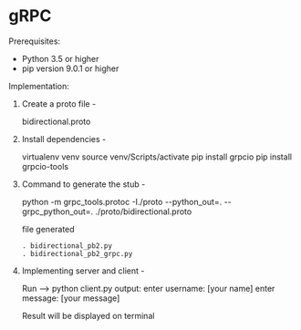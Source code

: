 # gRPC

Prerequisites:
 - Python 3.5 or higher
 - pip version 9.0.1 or higher

Implementation:

1. Create a proto file -

    bidirectional.proto 

2. Install dependencies -

   virtualenv venv
   source venv/Scripts/activate
   pip install grpcio
   pip install grpcio-tools

3. Command to generate the stub -

   python -m grpc_tools.protoc -I./proto --python_out=. --grpc_python_out=. ./proto/bidirectional.proto
   
   file generated
   
       . bidirectional_pb2.py
       . bidirectional_pb2_grpc.py
       
4. Implementing server and client -
  
   Run --> python client.py
   output:
   enter username: [your name]
   enter message: [your message]
   
   
   Result will be displayed on terminal
   


   
